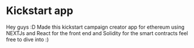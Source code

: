 # Kickstart app

Hey guys :D Made this kickstart campaign creator app for ethereum using NEXTJs and React for the front end and Solidity for the smart contracts feel free to dive into :) 
